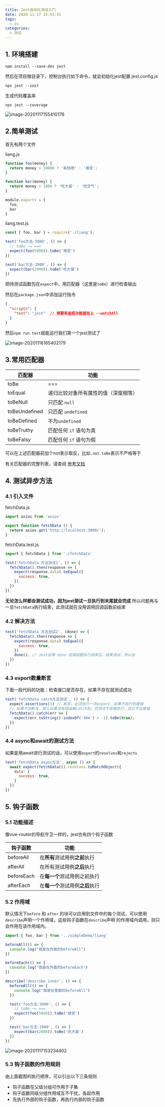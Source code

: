 ```yaml
---
title: Jest自动化测试入门
date: 2020-11-17 15:55:41
tags:
  - js
categories:
  - 测试
---
```

## 1. 环境搭建

```
npm install --save-dev jest
```

然后在项目根目录下，控制台执行如下命令，就会初始化jest配置 jest.config.js

```
npx jest --init
```
<!--more-->
生成代码覆盖率

```
npx jest --coverage
```

![image-20201117155410176](image-20201117155410176.png)

## 2.简单测试

首先有两个文件

liang.js

```js
function foo(money) {
  return money > 10000 ? '有钱哩' : '难受';
}

function bar(money) {
  return money > 1000 ? '吃大餐' : '吃空气';
}

module.exports = {
  foo,
  bar
}
```

liang.test.js

```js
const { foo, bar } = require('./liang');

test('foo方法-5000', () => {
  // toBe ~= ===
  expect(foo(5000)).toBe('难受')
})

test('bar方法-2000', () => {
  expect(bar(2000)).toBe('吃大餐')
})
```

把待测试函数包在`expect`中，用匹配器（这里是`toBe`）进行检查输出

然后在`package.json`中添加运行指令

```json
{
  "scripts": {
    "test": "jest"	// 想要有监视功能就加上 --watchAll
  }
}
```

然后`npm run test`就能运行我们第一个jest测试了

![image-20201116165402179](image-20201116165402179.png)

## 3.常用匹配器

| 匹配器        | 功能                                 |
| ------------- | ------------------------------------ |
| toBe          | ===                                  |
| toEqual       | 递归比较对象所有属性的值（深度相等） |
| toBeNull      | 只匹配 `null`                        |
| toBeUndefined | 只匹配 `undefined`                   |
| toBeDefined   | 不为`undefined`                      |
| toBeTruthy    | 匹配任何 `if` 语句为真               |
| toBeFalsy     | 匹配任何 `if` 语句为假               |

可以在上述匹配器前加个not表示取反，比如`.not.toBe`表示不严格等于

有关匹配器的完整列表，请查阅 [参考文档](https://jestjs.io/docs/zh-Hans/expect)

## 4. 测试异步方法

### 4.1 引入文件

fetchData.js

```js
import axios from 'axios'

export function fetchData () {
  return axios.get('http://localhost:3000/');
}
```

fetchData.test.js

```js
import { fetchData } from './fetchData'

test('fetchData 方法测试1', () => {
  fetchData().then(response => {
    expect(response.data).toEqual({
      success: true,
    })
  })
})
```

**无论怎么样都会测试成功，因为jest测试一旦执行到末尾就会完成**
所以问题再与一旦`fetchData`执行结束，此测试就在没用调用回调函数前结束

### 4.2 解决方法

```js
test('fetchData 方法测试2', (done) => {
  fetchData().then(response => {
    expect(response.data).toEqual({
      success: true,
    })
    done(); // Jest会等 done 回调函数执行结束后，结束测试，所以会
  })
})
```

### 4.3 export数量断言

下面一段代码的功能：检查接口是否存在，如果不存在就测试成功

```js
test('fetchData catch方法测试', () => {
  expect.assertions(1) // 断言，必须执行一次export，如果不执行则报错
  // 如果不加断言，那么如果没有错误被catch到，则测试不会被执行，显示不出报错
  fetchData().catch(err => {
    expect(err.toString().indexOf('404') > -1).toBe(true);
  })
})
```

### 4.4 async和await的测试方法

如果是用await进行测试的话，可以使用`export`的`resolves`和`rejects`

```js
test('fetchData async方法', async () => {
  await expect(fetchData()).resolves.toMatchObject({
    data: {
      success: true,
    }
  })
})
```

## 5. 钩子函数

### 5.1 功能描述

像vue-router的导航守卫一样的，jest也有四个钩子函数

| 钩子函数   | 功能                             |
| ---------- | -------------------------------- |
| beforeAll  | 在**所有**测试用例**之前**执行   |
| afterAll   | 在所有测试用例**之后**执行       |
| beforeEach | 在**每一个**测试用例之前执行     |
| afterEach  | 在**每一个**测试用例**之后**执行 |

### 5.2 作用域

默认情况下`before` 和 `after` 的块可以应用到文件中的每个测试，可以使用`describe`声明一个作用域，这些钩子函数在`describe`声明 的作用域内调用，则只会作用在该作用域内。

```js
import { foo, bar } from '../simpleDemo/liang'

beforeAll(() => {
  console.log("我是在外面的beforeAll")
})

beforeEach(() => {
  console.log("我是在外面的beforeEach")
})

describe('describe inner', () => {
  beforeAll(() => {
    console.log("我是在里面的beforeAll")
  })

  test('foo方法-5000', () => {
    // toBe ~= ===
    expect(foo(5000)).toBe('难受')
  })

  test('bar方法-2000', () => {
    expect(bar(2000)).toBe('吃大餐')
  })
})
```

![image-20201117153234402](image-20201117153234402.png)

### 5.3 钩子函数的作用规则

由上面截图的执行顺序，可以引出以下三条规则

- 钩子函数在父级分组可作用于子集
- 钩子函数同级分组作用域互不干扰，各起作用
- 先执行外部的钩子函数，再执行内部的钩子函数